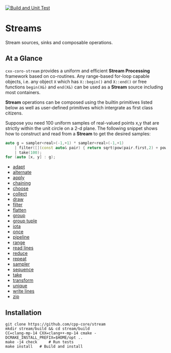 [![Build and Unit Test](https://github.com/cpp-core/stream/actions/workflows/build.yaml/badge.svg)](https://github.com/cpp-core/stream/actions/workflows/build.yaml)

# Streams

Stream sources, sinks and composable operations.

## At a Glance

`cxx-coro-stream` provides a uniform and efficient **Stream Processing**
framework based on co-routines. Any range-based for-loop capable
objects, i.e. any object `X` which has `X::begin()` and `X::end()` or
free functions `begin(X&)` and `end(X&)` can be used as a **Stream**
source including most containers.

**Stream** operations can be composed using the builtin primitives
listed below as well as user-defined primitives which intergrate as
first class citizens.

Suppose you need 100 uniform samples of real-valued points x,y that
are strictly within the unit circle on a 2-d plane. The following
snippet shows how to construct and read from a **Stream** to get the
desired samples:

```C++
auto g = sampler<real>(-1,+1) * sampler<real>(-1,+1)
    | filter([](const auto& pair) { return sqrt(pow(pair.first,2) + pow(pair.second,2)) < 1; })
    | take(100);
for (auto [x, y] : g);
```

* [adapt]()
* [alternate]()
* [apply]()
* [chaining]()
* [choose]()
* [collect]()
* [draw]()
* [filter]()
* [flatten]()
* [group]()
* [group tuple]()
* [iota]()
* [once]()
* [pipeline]()
* [range]()
* [read lines]()
* [reduce]()
* [repeat]()
* [sampler]()
* [sequence]()
* [take]()
* [transform]()
* [unique]()
* [write lines]()
* [zip]()

## Installation

	git clone https://github.com/cpp-core/stream
	mkdir stream/build && cd stream/build
	CC=clang-mp-14 CXX=clang++-mp-14 cmake -DCMAKE_INSTALL_PREFIX=$HOME/opt ..
	make -j4 check     # Run tests
	make install   # Build and install
